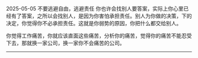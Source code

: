 2025-05-05
不要逃避自由，逃避责任
你也许会找别人要答案，实际上你心里已经有了答案，之所以会找别人，是因为你害怕承担责任。别人为你做的决策，下的决定，你觉得你不必承担责任。这就是你弱势的原因，你把什么都交给别人。

你觉得工作痛苦，你就应该直面这些痛苦，分析你的痛苦，觉得你的痛苦不能忍受下去，那就换一家公司，换一家你不会痛苦的公司。

---

